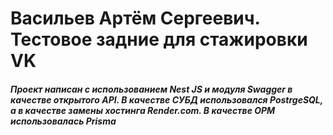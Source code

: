 # Васильев Артём Сергеевич. Тестовое задние для стажировки VK


##### Проект написан с использованием Nest JS и модуля Swagger в качестве открытого API. В качестве СУБД использовался PostrgeSQL, а в качестве замены хостинга Render.com. В качестве ОРМ использовалась Prisma
